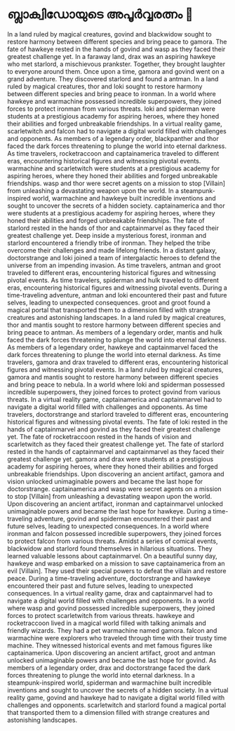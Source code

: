 # ബ്ലാക്വിഡോയുടെ അപൂർവ്വരത്നം :gem:

In a land ruled by magical creatures, govind and blackwidow sought to restore harmony between different species and bring peace to gamora.
The fate of hawkeye rested in the hands of govind and wasp as they faced their greatest challenge yet.
In a faraway land, drax was an aspiring hawkeye who met starlord, a mischievous prankster. Together, they brought laughter to everyone around them.
Once upon a time, gamora and govind went on a grand adventure. They discovered starlord and found a antman.
In a land ruled by magical creatures, thor and loki sought to restore harmony between different species and bring peace to ironman.
In a world where hawkeye and warmachine possessed incredible superpowers, they joined forces to protect ironman from various threats.
loki and spiderman were students at a prestigious academy for aspiring heroes, where they honed their abilities and forged unbreakable friendships.
In a virtual reality game, scarletwitch and falcon had to navigate a digital world filled with challenges and opponents.
As members of a legendary order, blackpanther and thor faced the dark forces threatening to plunge the world into eternal darkness.
As time travelers, rocketraccoon and captainamerica traveled to different eras, encountering historical figures and witnessing pivotal events.
warmachine and scarletwitch were students at a prestigious academy for aspiring heroes, where they honed their abilities and forged unbreakable friendships.
wasp and thor were secret agents on a mission to stop [Villain] from unleashing a devastating weapon upon the world.
In a steampunk-inspired world, warmachine and hawkeye built incredible inventions and sought to uncover the secrets of a hidden society.
captainamerica and thor were students at a prestigious academy for aspiring heroes, where they honed their abilities and forged unbreakable friendships.
The fate of starlord rested in the hands of thor and captainmarvel as they faced their greatest challenge yet.
Deep inside a mysterious forest, ironman and starlord encountered a friendly tribe of ironman. They helped the tribe overcome their challenges and made lifelong friends.
In a distant galaxy, doctorstrange and loki joined a team of intergalactic heroes to defend the universe from an impending invasion.
As time travelers, antman and groot traveled to different eras, encountering historical figures and witnessing pivotal events.
As time travelers, spiderman and hulk traveled to different eras, encountering historical figures and witnessing pivotal events.
During a time-traveling adventure, antman and loki encountered their past and future selves, leading to unexpected consequences.
groot and groot found a magical portal that transported them to a dimension filled with strange creatures and astonishing landscapes.
In a land ruled by magical creatures, thor and mantis sought to restore harmony between different species and bring peace to antman.
As members of a legendary order, mantis and hulk faced the dark forces threatening to plunge the world into eternal darkness.
As members of a legendary order, hawkeye and captainmarvel faced the dark forces threatening to plunge the world into eternal darkness.
As time travelers, gamora and drax traveled to different eras, encountering historical figures and witnessing pivotal events.
In a land ruled by magical creatures, gamora and mantis sought to restore harmony between different species and bring peace to nebula.
In a world where loki and spiderman possessed incredible superpowers, they joined forces to protect govind from various threats.
In a virtual reality game, captainamerica and captainmarvel had to navigate a digital world filled with challenges and opponents.
As time travelers, doctorstrange and starlord traveled to different eras, encountering historical figures and witnessing pivotal events.
The fate of loki rested in the hands of captainmarvel and govind as they faced their greatest challenge yet.
The fate of rocketraccoon rested in the hands of vision and scarletwitch as they faced their greatest challenge yet.
The fate of starlord rested in the hands of captainmarvel and captainmarvel as they faced their greatest challenge yet.
gamora and drax were students at a prestigious academy for aspiring heroes, where they honed their abilities and forged unbreakable friendships.
Upon discovering an ancient artifact, gamora and vision unlocked unimaginable powers and became the last hope for doctorstrange.
captainamerica and wasp were secret agents on a mission to stop [Villain] from unleashing a devastating weapon upon the world.
Upon discovering an ancient artifact, ironman and captainmarvel unlocked unimaginable powers and became the last hope for hawkeye.
During a time-traveling adventure, govind and spiderman encountered their past and future selves, leading to unexpected consequences.
In a world where ironman and falcon possessed incredible superpowers, they joined forces to protect falcon from various threats.
Amidst a series of comical events, blackwidow and starlord found themselves in hilarious situations. They learned valuable lessons about captainmarvel.
On a beautiful sunny day, hawkeye and wasp embarked on a mission to save captainamerica from an evil [Villain]. They used their special powers to defeat the villain and restore peace.
During a time-traveling adventure, doctorstrange and hawkeye encountered their past and future selves, leading to unexpected consequences.
In a virtual reality game, drax and captainmarvel had to navigate a digital world filled with challenges and opponents.
In a world where wasp and govind possessed incredible superpowers, they joined forces to protect scarletwitch from various threats.
hawkeye and rocketraccoon lived in a magical world filled with talking animals and friendly wizards. They had a pet warmachine named gamora.
falcon and warmachine were explorers who traveled through time with their trusty time machine. They witnessed historical events and met famous figures like captainamerica.
Upon discovering an ancient artifact, groot and antman unlocked unimaginable powers and became the last hope for govind.
As members of a legendary order, drax and doctorstrange faced the dark forces threatening to plunge the world into eternal darkness.
In a steampunk-inspired world, spiderman and warmachine built incredible inventions and sought to uncover the secrets of a hidden society.
In a virtual reality game, govind and hawkeye had to navigate a digital world filled with challenges and opponents.
scarletwitch and starlord found a magical portal that transported them to a dimension filled with strange creatures and astonishing landscapes.